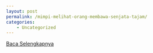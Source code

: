 ```yaml
---
layout: post
permalink: /mimpi-melihat-orang-membawa-senjata-tajam/
categories:
    - Uncategorized
---
```


[Baca Selengkapnya](/06)